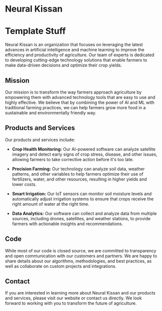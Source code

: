 # Neural Kissan
# Template Stuff

Neural Kissan is an organization that focuses on leveraging the latest advances in artificial intelligence and machine learning to improve the efficiency and productivity of agriculture. Our team of experts is dedicated to developing cutting-edge technology solutions that enable farmers to make data-driven decisions and optimize their crop yields.

## Mission

Our mission is to transform the way farmers approach agriculture by empowering them with advanced technology tools that are easy to use and highly effective. We believe that by combining the power of AI and ML with traditional farming practices, we can help farmers grow more food in a sustainable and environmentally friendly way.

## Products and Services

Our products and services include:

- **Crop Health Monitoring:** Our AI-powered software can analyze satellite imagery and detect early signs of crop stress, disease, and other issues, allowing farmers to take corrective action before it's too late.

- **Precision Farming:** Our technology can analyze soil data, weather patterns, and other variables to help farmers optimize their use of fertilizers, water, and other resources, resulting in higher yields and lower costs.

- **Smart Irrigation:** Our IoT sensors can monitor soil moisture levels and automatically adjust irrigation systems to ensure that crops receive the right amount of water at the right time.

- **Data Analytics:** Our software can collect and analyze data from multiple sources, including drones, satellites, and weather stations, to provide farmers with actionable insights and recommendations.

## Code

While most of our code is closed source, we are committed to transparency and open communication with our customers and partners. We are happy to share details about our algorithms, methodologies, and best practices, as well as collaborate on custom projects and integrations.

## Contact

If you are interested in learning more about Neural Kissan and our products and services, please visit our website or contact us directly. We look forward to working with you to transform the future of agriculture.
